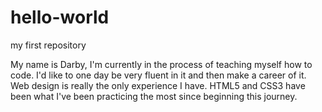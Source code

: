 # hello-world
my first repository

My name is Darby, I'm currently in the process of teaching myself how to code. I'd like to one day be very fluent in it and then make a career of it. Web design is really the only experience I have. HTML5 and CSS3 have been what I've been practicing the most since beginning this journey.
